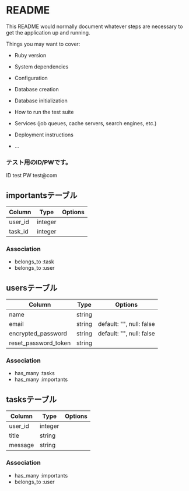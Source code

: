 # README

This README would normally document whatever steps are necessary to get the
application up and running.

Things you may want to cover:

* Ruby version

* System dependencies

* Configuration

* Database creation

* Database initialization

* How to run the test suite

* Services (job queues, cache servers, search engines, etc.)

* Deployment instructions

* ...

### テスト用のID/PWです。

ID test
PW test@com


## importantsテーブル

|Column|Type|Options|
|------|----|-------|
|user_id|integer|
|task_id|integer|

### Association
- belongs_to :task
- belongs_to :user

## usersテーブル

|Column|Type|Options|
|------|----|-------|
|name|string|
|email|string|default: "", null: false|
|encrypted_password|string|default: "", null: false|
|reset_password_token|string|

### Association
- has_many :tasks
- has_many :importants

## tasksテーブル

|Column|Type|Options|
|------|----|-------|
|user_id|integer|
|title|string|
|message|string|

### Association
- has_many :importants
- belongs_to :user
